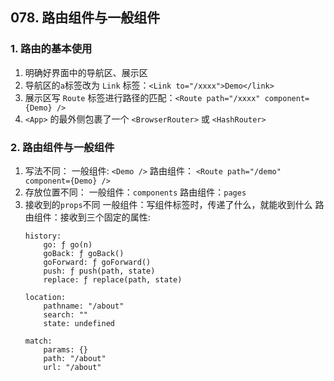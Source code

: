 ## 078. 路由组件与一般组件

### 1. 路由的基本使用

1. 明确好界面中的导航区、展示区
2. 导航区的`a`标签改为 `Link` 标签：`<Link to="/xxxx">Demo</link>`
3. 展示区写 `Route` 标签进行路径的匹配：`<Route path="/xxxx" component={Demo} />`
4. `<App>` 的最外侧包裹了一个 `<BrowserRouter>` 或 `<HashRouter>`

### 2. 路由组件与一般组件

1. 写法不同：
	一般组件: `<Demo />`
	路由组件： `<Route path="/demo" component={Demo} />`
2. 存放位置不同：
	一般组件：`components`
	路由组件：`pages`
3. 接收到的`props`不同
	一般组件：写组件标签时，传递了什么，就能收到什么
	路由组件：接收到三个固定的属性:
    ```
    history: 
        go: ƒ go(n)
        goBack: ƒ goBack()
        goForward: ƒ goForward()
        push: ƒ push(path, state)
        replace: ƒ replace(path, state)

    location: 
        pathname: "/about"
        search: ""
        state: undefined

    match: 
        params: {}
        path: "/about"
        url: "/about"

    ```
